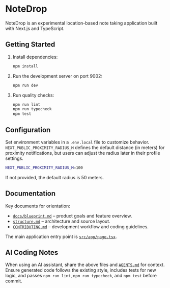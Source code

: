 # NoteDrop

NoteDrop is an experimental location-based note taking application built with Next.js and TypeScript.

## Getting Started

1. Install dependencies:

   ```bash
   npm install
   ```

2. Run the development server on port 9002:

   ```bash
   npm run dev
   ```

3. Run quality checks:

   ```bash
   npm run lint
   npm run typecheck
   npm test
   ```

## Configuration

Set environment variables in a `.env.local` file to customize behavior. `NEXT_PUBLIC_PROXIMITY_RADIUS_M` defines the default distance (in meters) for proximity notifications, but users can adjust the radius later in their profile settings.

```bash
NEXT_PUBLIC_PROXIMITY_RADIUS_M=100 
```

If not provided, the default radius is 50 meters.

## Documentation

Key documents for orientation:

- [`docs/blueprint.md`](docs/blueprint.md) – product goals and feature overview.
- [`structure.md`](structure.md) – architecture and source layout.
- [`CONTRIBUTING.md`](CONTRIBUTING.md) – development workflow and coding guidelines.

The main application entry point is [`src/app/page.tsx`](src/app/page.tsx).

## AI Coding Notes

When using an AI assistant, share the above files and [`AGENTS.md`](AGENTS.md) for context.
Ensure generated code follows the existing style, includes tests for new logic,
and passes `npm run lint`, `npm run typecheck`, and `npm test` before commit.
